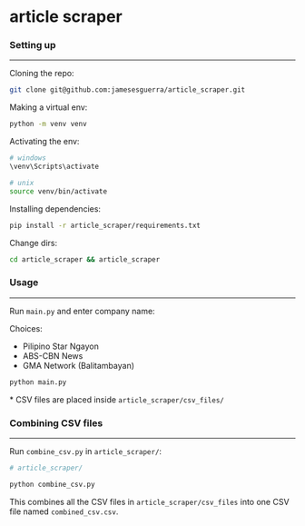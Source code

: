# article scraper

### Setting up
----

Cloning the repo:
```sh
git clone git@github.com:jamesesguerra/article_scraper.git
```

Making a virtual env:
```sh
python -m venv venv
```

Activating the env:
```sh
# windows
\venv\Scripts\activate

# unix
source venv/bin/activate
```

Installing dependencies:
```sh
pip install -r article_scraper/requirements.txt
```

Change dirs:
```sh
cd article_scraper && article_scraper
```

### Usage
----

Run `main.py` and enter company name:

Choices: 
- Pilipino Star Ngayon
- ABS-CBN News
- GMA Network (Balitambayan)
```sh
python main.py
```

\* CSV files are placed inside `article_scraper/csv_files/`

### Combining CSV files
---

Run `combine_csv.py` in `article_scraper/`:
```sh
# article_scraper/

python combine_csv.py
```

This combines all the CSV files in `article_scraper/csv_files` into one CSV file named `combined_csv.csv`.


